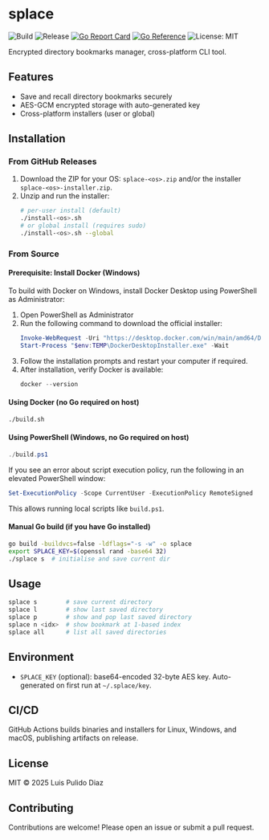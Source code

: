 
# splace

<!-- Badges -->
![Build](https://github.com/lpolish/splace/actions/workflows/build.yml/badge.svg)
![Release](https://img.shields.io/github/v/release/lpolish/splace?include_prereleases&label=release)
[![Go Report Card](https://goreportcard.com/badge/github.com/lpolish/splace)](https://goreportcard.com/report/github.com/lpolish/splace)
[![Go Reference](https://pkg.go.dev/badge/github.com/lpolish/splace.svg)](https://pkg.go.dev/github.com/lpolish/splace)
![License: MIT](https://img.shields.io/badge/license-MIT-blue.svg)

Encrypted directory bookmarks manager, cross-platform CLI tool.

## Features

- Save and recall directory bookmarks securely
- AES-GCM encrypted storage with auto-generated key
- Cross-platform installers (user or global)

## Installation

### From GitHub Releases

1. Download the ZIP for your OS: `splace-<os>.zip` and/or the installer `splace-<os>-installer.zip`.
2. Unzip and run the installer:
   ```bash
   # per-user install (default)
   ./install-<os>.sh
   # or global install (requires sudo)
   ./install-<os>.sh --global
   ```

### From Source


#### Prerequisite: Install Docker (Windows)

To build with Docker on Windows, install Docker Desktop using PowerShell as Administrator:

1. Open PowerShell as Administrator
2. Run the following command to download the official installer:
   ```powershell
   Invoke-WebRequest -Uri "https://desktop.docker.com/win/main/amd64/Docker%20Desktop%20Installer.exe" -OutFile "$env:TEMP\DockerDesktopInstaller.exe"
   Start-Process "$env:TEMP\DockerDesktopInstaller.exe" -Wait
   ```
3. Follow the installation prompts and restart your computer if required.
4. After installation, verify Docker is available:
   ```powershell
   docker --version
   ```

#### Using Docker (no Go required on host)
```bash
./build.sh
```

#### Using PowerShell (Windows, no Go required on host)
```powershell
./build.ps1
```
If you see an error about script execution policy, run the following in an elevated PowerShell window:
```powershell
Set-ExecutionPolicy -Scope CurrentUser -ExecutionPolicy RemoteSigned
```
This allows running local scripts like `build.ps1`.

#### Manual Go build (if you have Go installed)
```bash
go build -buildvcs=false -ldflags="-s -w" -o splace
export SPLACE_KEY=$(openssl rand -base64 32)
./splace s  # initialise and save current dir
```

## Usage

```bash
splace s        # save current directory
splace l        # show last saved directory
splace p        # show and pop last saved directory
splace n <idx>  # show bookmark at 1-based index
splace all      # list all saved directories
```

## Environment

- `SPLACE_KEY` (optional): base64-encoded 32-byte AES key. Auto-generated on first run at `~/.splace/key`.

## CI/CD

GitHub Actions builds binaries and installers for Linux, Windows, and macOS, publishing artifacts on release.

## License

MIT © 2025 Luis Pulido Diaz

## Contributing

Contributions are welcome! Please open an issue or submit a pull request.
